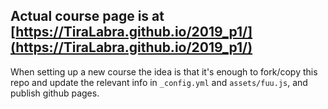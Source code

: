 ## Actual course page is at [https://TiraLabra.github.io/2019_p1/](https://TiraLabra.github.io/2019_p1/)

When setting up a new course the idea is that it's enough to fork/copy this repo and update the relevant info in `_config.yml` and `assets/fuu.js`, and publish github pages.
